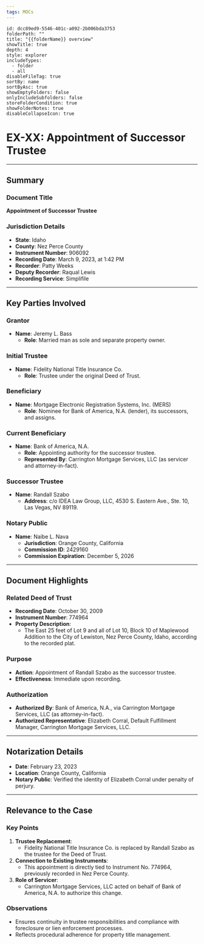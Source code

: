 ```yaml
---
tags: MOCs
---
```

```folder-overview
id: dcc89ed9-5546-401c-a092-2b006bda3753
folderPath: ""
title: "{{folderName}} overview"
showTitle: true
depth: 4
style: explorer
includeTypes:
  - folder
  - all
disableFileTag: true
sortBy: name
sortByAsc: true
showEmptyFolders: false
onlyIncludeSubfolders: false
storeFolderCondition: true
showFolderNotes: true
disableCollapseIcon: true
```

# EX-XX: Appointment of Successor Trustee

---

## Summary

### Document Title
**Appointment of Successor Trustee**

### Jurisdiction Details
- **State**: Idaho
- **County**: Nez Perce County
- **Instrument Number**: 906092
- **Recording Date**: March 9, 2023, at 1:42 PM
- **Recorder**: Patty Weeks
- **Deputy Recorder**: Raqual Lewis
- **Recording Service**: Simplifile

---

## Key Parties Involved

### Grantor
- **Name**: Jeremy L. Bass
  - **Role**: Married man as sole and separate property owner.

### Initial Trustee
- **Name**: Fidelity National Title Insurance Co.
  - **Role**: Trustee under the original Deed of Trust.

### Beneficiary
- **Name**: Mortgage Electronic Registration Systems, Inc. (MERS)
  - **Role**: Nominee for Bank of America, N.A. (lender), its successors, and assigns.

### Current Beneficiary
- **Name**: Bank of America, N.A.
  - **Role**: Appointing authority for the successor trustee.
  - **Represented By**: Carrington Mortgage Services, LLC (as servicer and attorney-in-fact).

### Successor Trustee
- **Name**: Randall Szabo
  - **Address**: c/o IDEA Law Group, LLC, 4530 S. Eastern Ave., Ste. 10, Las Vegas, NV 89119.

### Notary Public
- **Name**: Naibe L. Nava
  - **Jurisdiction**: Orange County, California
  - **Commission ID**: 2429160
  - **Commission Expiration**: December 5, 2026

---

## Document Highlights

### Related Deed of Trust
- **Recording Date**: October 30, 2009
- **Instrument Number**: 774964
- **Property Description**:
  - The East 25 feet of Lot 9 and all of Lot 10, Block 10 of Maplewood Addition to the City of Lewiston, Nez Perce County, Idaho, according to the recorded plat.

### Purpose
- **Action**: Appointment of Randall Szabo as the successor trustee.
- **Effectiveness**: Immediate upon recording.

### Authorization
- **Authorized By**: Bank of America, N.A., via Carrington Mortgage Services, LLC (as attorney-in-fact).
- **Authorized Representative**: Elizabeth Corral, Default Fulfillment Manager, Carrington Mortgage Services, LLC.

---

## Notarization Details
- **Date**: February 23, 2023
- **Location**: Orange County, California
- **Notary Public**: Verified the identity of Elizabeth Corral under penalty of perjury.

---

## Relevance to the Case

### Key Points
1. **Trustee Replacement**:
   - Fidelity National Title Insurance Co. is replaced by Randall Szabo as the trustee for the Deed of Trust.
2. **Connection to Existing Instruments**:
   - This appointment is directly tied to Instrument No. 774964, previously recorded in Nez Perce County.
3. **Role of Servicer**:
   - Carrington Mortgage Services, LLC acted on behalf of Bank of America, N.A. to authorize this change.

### Observations
- Ensures continuity in trustee responsibilities and compliance with foreclosure or lien enforcement processes.
- Reflects procedural adherence for property title management.

